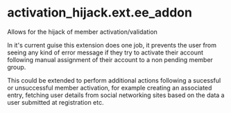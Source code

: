 activation_hijack.ext.ee_addon
==============================

Allows for the hijack of member activation/validation

In it's current guise this extension does one job, it prevents the user from seeing any kind of error message if they try to activate their account following manual assignment of their account to a non pending member group.

This could be extended to perform additional actions following a sucessful or unsuccessful member activation, for example creating an associated entry, fetching user details from social networking sites based on the data a user submitted at registration etc.
